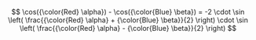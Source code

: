 $$
\cos({\color{Red} \alpha}) - \cos({\color{Blue} \beta}) = -2 \cdot \sin \left( \frac{{\color{Red} \alpha} + {\color{Blue} \beta}}{2} \right) \cdot \sin \left( \frac{{\color{Red} \alpha} - {\color{Blue} \beta}}{2} \right)
$$